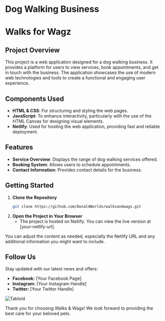 
# Dog Walking Business
# Walks for Wagz

## Project Overview

This project is a web application designed for a dog walking business. It provides a platform for users to view services, book appointments, and get in touch with the business. The application showcases the use of modern web technologies and tools to create a functional and engaging user experience.

## Components Used

- **HTML & CSS**: For structuring and styling the web pages.
- **JavaScript**: To enhance interactivity, particularly with the use of the HTML Canvas for designing visual elements.
- **Netlify**: Used for hosting the web application, providing fast and reliable deployment.

## Features

- **Service Overview**: Displays the range of dog walking services offered.
- **Booking System**: Allows users to schedule appointments.
- **Contact Information**: Provides contact details for the business.

## Getting Started

1. **Clone the Repository**
   ```bash
   git clone https://github.com/DonaldWorlds/walksandwags.git
   ```
2. **Open the Project in Your Browser**
   - The project is hosted on Netlify. You can view the live version at [your-netlify-url].



You can adjust the content as needed, especially the Netlify URL and any additional information you might want to include.

## Follow Us

Stay updated with our latest news and offers:
- **Facebook:** [Your Facebook Page]
- **Instagram:** [Your Instagram Handle]
- **Twitter:** [Your Twitter Handle]

![Tabloid](https://github.com/user-attachments/assets/15379a05-a29f-41b3-bc40-0707416599cb)


Thank you for choosing Walks & Wags! We look forward to providing the best care for your beloved pets.




